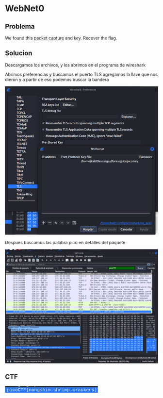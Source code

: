 # WebNet0

## Problema

We found this [packet capture](https://jupiter.challenges.picoctf.org/static/0c84d3636dd088d9fe4efd5d0d869a06/capture.pcap) and [key](https://jupiter.challenges.picoctf.org/static/0c84d3636dd088d9fe4efd5d0d869a06/picopico.key). Recover the flag.

## Solucion

Descargamos los archivos, y los abrimos en el programa de wireshark

Abrimos preferencias y buscamos el puerto TLS agregamos la llave que nos dieron y a partir de eso podemos buscar la bandera

![Untitled](WebNet0%20ef5c18c7dc4a401e82654a5381f5eeb4/Untitled.png)

Despues buscamos las palabra pico en detalles del paquete

![Untitled](WebNet0%20ef5c18c7dc4a401e82654a5381f5eeb4/Untitled%201.png)

## CTF

![Untitled](WebNet0%20ef5c18c7dc4a401e82654a5381f5eeb4/Untitled%202.png)